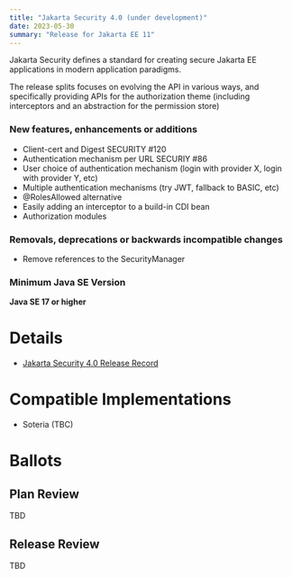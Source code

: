 ```yaml
---
title: "Jakarta Security 4.0 (under development)"
date: 2023-05-30
summary: "Release for Jakarta EE 11"
---
```

Jakarta Security defines a standard for creating secure Jakarta EE applications in modern application paradigms.

The release splits focuses on evolving the API in various ways, and specifically providing APIs for the authorization theme (including interceptors and an abstraction for the permission store)

### New features, enhancements or additions
* Client-cert and Digest SECURITY #120 
* Authentication mechanism per URL SECURIY #86 
* User choice of authentication mechanism (login with provider X, login with provider Y, etc) 
* Multiple authentication mechanisms (try JWT, fallback to BASIC, etc) 
* @RolesAllowed alternative 
* Easily adding an interceptor to a build-in CDI bean
* Authorization modules

### Removals, deprecations or backwards incompatible changes
* Remove references to the SecurityManager

### Minimum Java SE Version
**Java SE 17 or higher**

# Details

* [Jakarta Security 4.0 Release Record](https://projects.eclipse.org/projects/ee4j.security/releases/4.0)

<!--
The following can be uncommented and version information updated as they become available.

* [Jakarta Security 4.0 Specification Document](./jakarta-security-spec-4.0.pdf) (PDF)
* [Jakarta Security 4.0 Specification Document](./jakarta-security-spec-4.0.html) (HTML)
* [Jakarta Security 4.0 Javadoc](./apidocs)
* [Jakarta Security 4.0 TCK](https://download.eclipse.org/jakartaee/security/4.0/jakarta-security-tck-4.0.0.zip) ([sig](https://download.eclipse.org/jakartaee/security/4.0/jakarta-security-tck-4.0.0.zip.sig), [sha](https://download.eclipse.org/jakartaee/security/4.0/jakarta-security-tck-4.0.0.zip.sha256), [pub](https://raw.githubusercontent.com/jakartaee/specification-committee/master/jakartaee-spec-committee.pub))
-->

# Compatible Implementations

* Soteria (TBC)

# Ballots

## Plan Review

TBD

## Release Review

TBD
